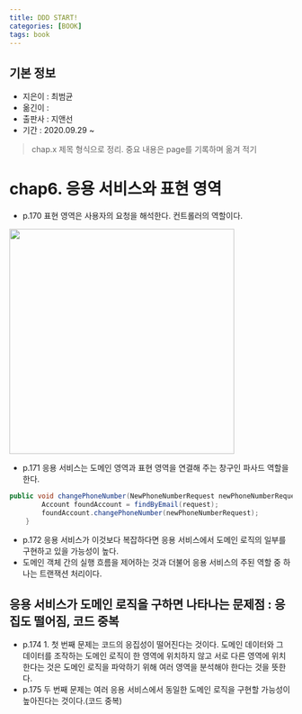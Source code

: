 ```yaml
---
title: DDD START!
categories: [BOOK]
tags: book
---
```




## 기본 정보
- 지은이 : 최범균
- 옮긴이 :
- 출판사 : 지앤선
- 기간 : 2020.09.29 ~

> chap.x 제목 형식으로 정리. 중요 내용은 page를 기록하며 옮겨 적기

# chap6. 응용 서비스와 표현 영역

- p.170 표현 영역은 사용자의 요청을 해석한다. 컨트롤러의 역할이다.

<img src="https://user-images.githubusercontent.com/55608425/94524768-06e10380-026e-11eb-9888-eda7af384412.jpg" width=400>

- p.171 응용 서비스는 도메인 영역과 표현 영역을 연결해 주는 창구인 파사드 역할을 한다.

```java
public void changePhoneNumber(NewPhoneNumberRequest newPhoneNumberRequest, HttpServletRequest request) {
        Account foundAccount = findByEmail(request);
        foundAccount.changePhoneNumber(newPhoneNumberRequest);
    }
```

- p.172 응용 서비스가 이것보다 복잡하다면 응용 서비스에서 도메인 로직의 일부를 구현하고 있을 가능성이 높다.
- 도메인 객체 간의 실행 흐름을 제어하는 것과 더불어 응용 서비스의 주된 역할 중 하나는 트랜잭션 처리이다.

## 응용 서비스가 도메인 로직을 구하면 나타나는 문제점 : 응집도 떨어짐, 코드 중복
- p.174 1. 첫 번째 문제는 코드의 응집성이 떨어진다는 것이다. 도메인 데이터와 그 데이터를 조작하는 도메인 로직이 한 영역에 위치하지 않고 서로 다른 영역에 위치한다는 것은 도메인 로직을 파악하기 위해 여러 영역을 분석해야 한다는 것을 뜻한다.
- p.175 두 번째 문제는 여러 응용 서비스에서 동일한 도메인 로직을 구현할 가능성이 높아진다는 것이다.(코드 중복)
